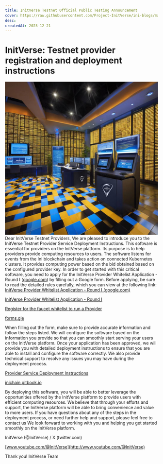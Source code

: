 ```yaml
---
title: InitVerse Testnet Official Public Testing Announcement
cover: https://raw.githubusercontent.com/Project-InitVerse/ini-blogs/main/blogs/resources/images/20231221003.png
desc:
createdAt: 2023-12-21
---
```

# InitVerse: Testnet provider registration and deployment instructions
![image](https://raw.githubusercontent.com/Project-InitVerse/ini-blogs/main/blogs/resources/images/20231221003.png)
Dear InitVerse Testnet Providers, We are pleased to introduce you to the InitVerse Testnet Provider Service Deployment Instructions. This software is essential for providers on the InitVerse platform. Its purpose is to help providers provide computing resources to users. The software listens for events from the Ini blockchain and takes action on connected Kubernetes clusters. It provides computing power based on the bid obtained based on the configured provider key.
In order to get started with this critical software, you need to apply for the InitVerse Provider Whitelist Application - Round I ([google.com](https://www.google.com)) by filling out a Google form. Before applying, be sure to read the detailed rules carefully, which you can view at the following link:
[InitVerse Provider Whitelist Application - Round I (google.com)](https://docs.google.com/forms/d/e/1FAIpQLSfiDB2kAW8A7aAkt8IdxvtpDLbgp-_nFZU2ZmU1SxktZX3onw/viewform?usp=send_form)


[InitVerse Provider Whitelist Application - Round I](https://forms.gle/RN44CpsWmBa23f369)

[Register for the faucet whitelist to run a Provider](https://forms.gle/RN44CpsWmBa23f369)

[forms.gle](https://forms.gle/RN44CpsWmBa23f369)

When filling out the form, make sure to provide accurate information and follow the steps listed. We will configure the software based on the information you provide so that you can smoothly start serving your users on the InitVerse platform.
Once your application has been approved, we will provide you with detailed deployment instructions to ensure that you are able to install and configure the software correctly. We also provide technical support to resolve any issues you may have during the deployment process.


[Provider Service Deployment Instructions](https://inichain.gitbook.io/initverse-network/provider/provider-service-deployment-instructions)

[inichain.gitbook.io](http://inichain.gitbook.io)

By deploying this software, you will be able to better leverage the opportunities offered by the InitVerse platform to provide users with efficient computing resources. We believe that through your efforts and support, the InitVerse platform will be able to bring convenience and value to more users.
If you have questions about any of the steps in the deployment process, or need further help and support, please feel free to contact us We look forward to working with you and helping you get started smoothly on the InitVerse platform.

InitVerse (@InitVerse) / X (twitter.com)


[www.youtube.com/@InitVerse](http://www.youtube.com/@InitVerse)

Thank you!
InitVerse Team